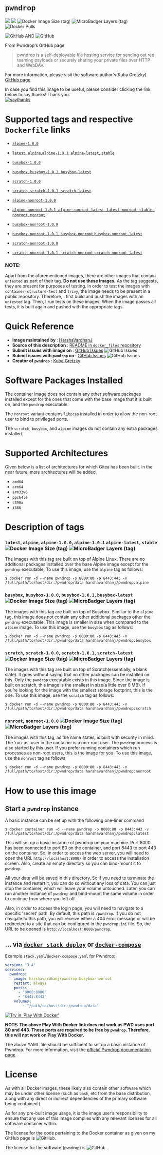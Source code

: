 # `pwndrop`

[![](https://images.microbadger.com/badges/version/harshavardhanj/pwndrop.svg)](https://microbadger.com/images/harshavardhanj/pwndrop "Get your own version badge on microbadger.com")
[![](https://images.microbadger.com/badges/commit/harshavardhanj/pwndrop.svg)](https://microbadger.com/images/harshavardhanj/pwndrop "Get your own commit badge on microbadger.com")
![Docker Image Size (tag)](https://img.shields.io/docker/image-size/harshavardhanj/pwndrop/1.0.0)
![MicroBadger Layers (tag)](https://img.shields.io/microbadger/layers/harshavardhanj/pwndrop/1.0.0)
![Docker Pulls](https://img.shields.io/docker/pulls/harshavardhanj/pwndrop)


![GitHub](https://img.shields.io/github/license/HarshaVardhanJ/docker_files) AND ![GitHub](https://img.shields.io/github/license/kgretzky/pwndrop)



From Pwndrop's GitHub page

> pwndrop is a self-deployable file hosting service for sending out red teaming payloads or securely sharing your private files over HTTP and WebDAV.

For more information, please visit the software author's(Kuba Gretzky) [GitHub page](https://github.com/kgretzky/pwndrop).




In case you find this image to be useful, please consider clicking the link below to say thanks! Thank you.  
[![saythanks](https://img.shields.io/badge/say-thanks-ff69b4.svg)](https://saythanks.io/to/vardhanharshaj%40gmail.com)


# Supported tags and respective `Dockerfile` links

* [`alpine-1.0.0`](https://github.com/HarshaVardhanJ/docker_files/blob/master/pwndrop/v1.0.0/alpine/Dockerfile)

* [`latest`, `alpine`,`alpine-1.0.1`, `alpine-latest`, `stable`](https://github.com/HarshaVardhanJ/docker_files/blob/master/pwndrop/v1.0.1/alpine/Dockerfile)

* [ `busybox-1.0.0`](https://github.com/HarshaVardhanJ/docker_files/blob/master/pwndrop/v1.0.0/busybox/Dockerfile)

* [`busybox`, `busybox-1.0.1`, `busybox-latest`](https://github.com/HarshaVardhanJ/docker_files/blob/master/pwndrop/v1.0.1/busybox/Dockerfile)

* [`scratch-1.0.0`](https://github.com/HarshaVardhanJ/docker_files/blob/master/pwndrop/v1.0.0/scratch/Dockerfile)

* [`scratch`, `scratch-1.0.1`, `scratch-latest`](https://github.com/HarshaVardhanJ/docker_files/blob/master/pwndrop/v1.0.1/scratch/Dockerfile)

* [`alpine-nonroot-1.0.0`](https://github.com/HarshaVardhanJ/docker_files/blob/non-root/pwndrop/v1.0.0/alpine/Dockerfile)

* [`alpine-nonroot-1.0.1`, `alpine-nonroot-latest`, `latest-nonroot`, `stable-nonroot`, `nonroot`](https://github.com/HarshaVardhanJ/docker_files/blob/non-root/pwndrop/v1.0.1/alpine/Dockerfile)

* [`busybox-nonroot-1.0.0`](https://github.com/HarshaVardhanJ/docker_files/blob/non-root/pwndrop/v1.0.0/busybox/Dockerfile)

* [`busybox-nonroot-1.0.1`, `busybox-nonroot`,`busybox-nonroot-latest`](https://github.com/HarshaVardhanJ/docker_files/blob/non-root/pwndrop/v1.0.1/busybox/Dockerfile)

* [`scratch-nonroot-1.0.0`](https://github.com/HarshaVardhanJ/docker_files/blob/non-root/pwndrop/v1.0.0/scratch/Dockerfile)

* [`scratch-nonroot-1.0.1`, `scratch-nonroot`,`scratch-nonroot-latest`](https://github.com/HarshaVardhanJ/docker_files/blob/non-root/pwndrop/v1.0.1/scratch/Dockerfile)

  

### NOTE:

Apart from the aforementioned images, there are other images that contain `untested` as part of their tag. **Do not use these images.** As the tag suggests, they are present for purposes of testing. In order to test the images with `container-structure-test` and `trivy`, the image needs to be present in a public repository. Therefore, I first build and push the images with an `untested` tag. Then, I run tests on these images. When the image passes all tests, it is built again and pushed with the appropriate tags.



# Quick Reference

- **Image maintained by** : [HarshaVardhanJ](https://github.com/HarshaVardhanJ/docker_files/)
- **Source of this description** : [README in `docker_files` repository](https://github.com/HarshaVardhanJ/docker_files/blob/master/pwndrop/README.md)
- **Submit issues with image on** : [GitHub Issues](https://github.com/HarshaVardhanJ/docker_files/issues)  ![GitHub Issues](https://img.shields.io/github/issues/HarshaVardhanJ/docker_files)
- **Submit issues with `pwndrop` on** : [GitHub Issues](https://github.com/kgretzky/pwndrop/issues) ![GitHub Issues](https://img.shields.io/github/issues/kgretzky/pwndrop)
- **Creator of `pwndrop`** : [Kuba Gretzky](https://github.com/kgretzky/pwndrop)



# Software Packages Installed

The container image does not contain any other software packages installed except for the ones that come with the base image that it is built on, and the `pwndrop` executable.

The `nonroot` variant contains `libpcap` installed in order to allow the non-root user to bind to privileged ports.

The `scratch`, `busybox`, and `alpine` images do not contain any extra packages installed.



# Supported Architectures

Given below is a list of architectures for which Gitea has been built. In the near future, more architectures will be added.

* `amd64`
* `arm64`
* `arm32v6`
* `ppc64le`
* `s390x`
* `i386`



# Description of tags

### `latest`, `alpine`, `alpine-1.0.0`,  `alpine-1.0.1` `alpine-latest`, `stable` ![Docker Image Size (tag)](https://img.shields.io/docker/image-size/harshavardhanj/pwndrop/latest) ![MicroBadger Layers (tag)](https://img.shields.io/microbadger/layers/harshavardhanj/pwndrop/latest)

The images with this tag are built on top of Alpine Linux. There are no additional packages installed over the base Alpine image except for the `pwndrop` executable. To use this image,  use the `alpine` tag as follows:

```shell
$ docker run -d --name pwndrop -p 8000:80 -p 8443:443 -v /full/path/to/host/dir:/pwndrop/data harshavardhanj/pwndrop:alpine
```



### `busybox`, `busybox-1.0.0`, `busybox-1.0.1`,  `busybox-latest` ![Docker Image Size (tag)](https://img.shields.io/docker/image-size/harshavardhanj/pwndrop/busybox) ![MicroBadger Layers (tag)](https://img.shields.io/microbadger/layers/harshavardhanj/pwndrop/busybox)

The images with this tag are built on top of Busybox. Similiar to the `alpine` tag, this image does not contain any other additional packages other the `pwndrop` executable. This image is smaller in size when compared to the `alpine` image. To use this image, use the `busybox` tag as follows:

```shell
$ docker run -d --name pwndrop -p 8000:80 -p 8443:443 -v /full/path/to/host/dir:/pwndrop/data harshavardhanj/pwndrop:busybox
```



### `scratch`, `scratch-1.0.0`, `scratch-1.0.1`, `scratch-latest` ![Docker Image Size (tag)](https://img.shields.io/docker/image-size/harshavardhanj/pwndrop/scratch) ![MicroBadger Layers (tag)](https://img.shields.io/microbadger/layers/harshavardhanj/pwndrop/scratch)

The images with this tag are built on top of Scratch(essentially, a blank slate). It goes without saying that no other packages can be installed on this. Only the `pwndrop` executable exists in this image. Since the image is built on scratch, this image is the smallest in size(a little over 6 MB). If you’re looking for the image with the smallest storage footprint, this is the one. To use this image, use the `scratch` tag as follows:

```shell
$ docker run -d --name pwndrop -p 8000:80 -p 8443:443 -v /full/path/to/host/dir:/pwndrop/data harshavardhanj/pwndrop:scratch
```



### `nonroot`, `nonroot-1.0.0`  ![Docker Image Size (tag)](https://img.shields.io/docker/image-size/harshavardhanj/pwndrop/nonroot)  ![MicroBadger Layers (tag)](https://img.shields.io/microbadger/layers/harshavardhanj/pwndrop/nonroot) 

The images with this tag, as the name states, is built with security in mind. The ‘run-as’ user in the container is a non-root user. The `pwndrop` process is also started by this user. If you prefer running containers which run processes as non-root users, this is the image for you. To use this image, use the `nonroot` tag as follows:

```shell
$ docker run -d --name pwndrop -p 8000:80 -p 8443:443 -v /full/path/to/host/dir:/pwndrop/data harshavardhanj/pwndrop:nonroot
```





# How to use this image

## Start a `pwndrop` instance


A basic instance can be set up with the following one-liner command

```shell
$ docker container run -d --name pwndrop -p 8000:80 -p 8443:443 -v /full/path/to/host/dir:/pwndrop/data harshavardhanj/pwndrop:latest
```

This will set up a basic instance of pwndrop on your machine. Port 8000 has been connected to port 80 on the container, and port 8443 to port 443 on the container. So, in order to access the web server, you will need to open the URL `http://localhost:8000/` in order to access the installation screen. Also, create an empty directory so you can bind-mount it to `pwndrop`. 

All your data will be saved in this directory. So if you need to terminate the instance and restart it, you can do so without any loss of data. You can just stop the container, which will leave your volume untouched. Later, you can run another instance of `pwndrop` and bind-mount the same volume in order to continue from where you left off. 

Also, in order to access the login page, you will need to navigate to a specific 'secret' path. By default, this path is `/pwndrop`. If you do not navigate to this path, you will receive either a 404 error message or will be redirected to a site that can be configured in the `pwndrop.ini` file. So, the URL to be opened is `http://localhost:8000/pwndrop`.



## ... via [`docker stack deploy`](https://docs.docker.com/engine/reference/commandline/stack_deploy/) or [`docker-compose`](https://github.com/docker/compose)

Example `stack.yaml`/`docker-compose.yaml` for Pwndrop:

```yaml
version: "3.4"
services:
  pwndrop:
    image: harshavardhanj/pwndrop:busybox-nonroot
    restart: always
    ports:
      - "8000:8080"
      - "8443:8443"
    volumes:
    	- "/path/to/host/dir:/pwndrop/data"
```

[![Try in ‘Play With Docker’](https://github.com/play-with-docker/stacks/raw/cff22438cb4195ace27f9b15784bbb497047afa7/assets/images/button.png)](https://labs.play-with-docker.com?stack=https://raw.githubusercontent.com/HarshaVardhanJ/docker_files/master/pwndrop/docker-compose.yaml)



**NOTE: The above Play With Docker link does not work as PWD uses port 80 and 443. These ports are required to be free by `pwndrop`. Therefore, this will not work on Play With Docker.**

The above YAML file should be sufficient to set up a basic instance of Pwndrop. For more information, visit the [official Pwndrop documentation page](https://github.com/kgretzky/pwndrop).



# License

As with all Docker images, these likely also contain other software which may be under other license (such as `bash`, etc from the base distribution, along with any direct or indirect dependencies of the primary software being contained.)

As for any pre-built image usage, it is the image user’s responsibility to ensure that any use of this image complies with any relevant licenses for all software container within.

The license for the code pertaining to the Docker container as given on my GitHub page is ![GitHub](https://img.shields.io/github/license/HarshaVardhanJ/docker_files).

The license for the software (`pwndrop`) is ![GitHub](https://img.shields.io/github/license/kgretzky/pwndrop).
